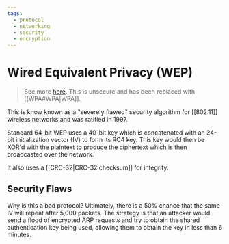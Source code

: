```yaml
---
tags:
  - protocol
  - networking
  - security
  - encryption
---
```

# Wired Equivalent Privacy (WEP)

>See more [here](https://en.wikipedia.org/wiki/Wired_Equivalent_Privacy).
>This is unsecure and has been replaced with [[WPA#WPA|WPA]].

This is know known as a "severely flawed" security algorithm for [[802.11]] wireless networks and was ratified in 1997.

Standard 64-bit WEP uses a 40-bit key which is concatenated with an 24-bit initialization vector (IV) to form its RC4 key. This key would then be XOR'd with the plaintext to produce the ciphertext which is then broadcasted over the network.

It also uses a [[CRC-32|CRC-32 checksum]] for integrity.

## Security Flaws

Why is this a bad protocol? Ultimately, there is a 50% chance that the same IV will repeat after 5,000 packets. The strategy is that an attacker would send a flood of encrypted ARP requests and try to obtain the shared authentication key being used, allowing them to obtain the key in less than 6 minutes.
